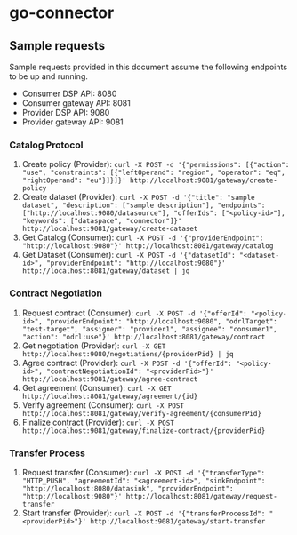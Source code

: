 # go-connector

## Sample requests

Sample requests provided in this document assume the following endpoints to be up and running.

- Consumer DSP API: 8080
- Consumer gateway API: 8081
- Provider DSP API: 9080
- Provider gateway API: 9081

### Catalog Protocol

1. Create policy (Provider): ``curl -X POST -d '{"permissions": [{"action": "use", "constraints": [{"leftOperand": "region", "operator": "eq", "rightOperand": "eu"}]}]}' http://localhost:9081/gateway/create-policy``
2. Create dataset (Provider): ``curl -X POST -d '{"title": "sample dataset", "description": ["sample description"], "endpoints": ["http://localhost:9080/datasource"], "offerIds": ["<policy-id>"], "keywords": ["dataspace", "connector"]}' http://localhost:9081/gateway/create-dataset``
3. Get Catalog (Consumer): ``curl -X POST -d '{"providerEndpoint": "http://localhost:9080"}' http://localhost:8081/gateway/catalog``
4. Get Dataset (Consumer): ``curl -X POST -d '{"datasetId": "<dataset-id>", "providerEndpoint": "http://localhost:9080"}' http://localhost:8081/gateway/dataset | jq``

### Contract Negotiation

1. Request contract (Consumer): ``curl -X POST -d '{"offerId": "<policy-id>", "providerEndpoint": "http://localhost:9080", "odrlTarget": "test-target", "assigner": "provider1", "assignee": "consumer1", "action": "odrl:use"}' http://localhost:8081/gateway/contract``
2. Get negotiation (Provider): ``curl -X GET http://localhost:9080/negotiations/{providerPid} | jq``
3. Agree contract (Provider): ``curl -X POST -d '{"offerId": "<policy-id>", "contractNegotiationId": "<providerPid>"}' http://localhost:9081/gateway/agree-contract``
4. Get agreement (Consumer): ``curl -X GET http://localhost:8081/gateway/agreement/{id}``
5. Verify agreement (Consumer): ``curl -X POST http://localhost:8081/gateway/verify-agreement/{consumerPid}``
6. Finalize contract (Provider): ``curl -X POST http://localhost:9081/gateway/finalize-contract/{providerPid}`` 

### Transfer Process

1. Request transfer (Consumer): ``curl -X POST -d '{"transferType": "HTTP_PUSH", "agreementId": "<agreement-id>", "sinkEndpoint": "http://localhost:8080/datasink", "providerEndpoint": "http://localhost:9080"}' http://localhost:8081/gateway/request-transfer``
2. Start transfer (Provider): ``curl -X POST -d '{"transferProcessId": "<providerPid>"}' http://localhost:9081/gateway/start-transfer``
